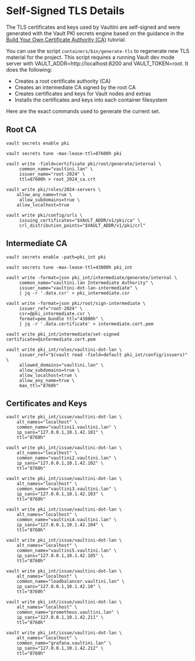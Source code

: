 # Self-Signed TLS Details

The TLS certificates and keys used by Vaultini are self-signed and were generated with the Vault PKI secrets engine based on the guidance in the [Build Your Own Certificate Authority (CA)](https://developer.hashicorp.com/vault/tutorials/secrets-management/pki-engine) tutorial.

You can use the script `containers/bin/generate-tls` to regenerate new TLS material for the project. This script requires a running Vault dev mode server with VAULT_ADDR=http://localhost:8200 and VAULT_TOKEN=root. It does the following:

- Creates a root certificate authority (CA)
- Creates an intermediate CA signed by the root CA
- Creates certificates and keys for Vault nodes and extras
- Installs the certificates and keys into each container filesystem

Here are the exact commands used to generate the current set.

## Root CA

```shell
vault secrets enable pki
```

```shell
vault secrets tune -max-lease-ttl=87600h pki
```

```shell
vault write -field=certificate pki/root/generate/internal \
     common_name="vaultini.lan" \
     issuer_name="root-2024" \
     ttl=87600h > root_2024_ca.crt
```

```shell
vault write pki/roles/2024-servers \
    allow_any_name=true \
     allow_subdomains=true \
    allow_localhost=true
```

```shell
vault write pki/config/urls \
     issuing_certificates="$VAULT_ADDR/v1/pki/ca" \
     crl_distribution_points="$VAULT_ADDR/v1/pki/crl"
```

## Intermediate CA

```shell
vault secrets enable -path=pki_int pki
```

```shell
vault secrets tune -max-lease-ttl=43800h pki_int
```

```shell
vault write -format=json pki_int/intermediate/generate/internal \
     common_name="vaultini.lan Intermediate Authority" \
     issuer_name="vaultini-dot-lan-intermediate" \
     | jq -r '.data.csr' > pki_intermediate.csr
```

```shell
vault write -format=json pki/root/sign-intermediate \
     issuer_ref="root-2024" \
     csr=@pki_intermediate.csr \
     format=pem_bundle ttl="43800h" \
     | jq -r '.data.certificate' > intermediate.cert.pem
```

```shell
vault write pki_int/intermediate/set-signed certificate=@intermediate.cert.pem
```

```shell
vault write pki_int/roles/vaultini-dot-lan \
     issuer_ref="$(vault read -field=default pki_int/config/issuers)" \
     allowed_domains="vaultini.lan" \
     allow_subdomains=true \
     allow_localhost=true \
     allow_any_name=true \
     max_ttl="8760h"
```

## Certificates and Keys

```shell
vault write pki_int/issue/vaultini-dot-lan \
    alt_names="localhost" \
    common_name="vaultini1.vaultini.lan" \
    ip_sans="127.0.0.1,10.1.42.101" \
    ttl="8760h"
```

```shell
vault write pki_int/issue/vaultini-dot-lan \
    alt_names="localhost" \
    common_name="vaultini2.vaultini.lan" \
    ip_sans="127.0.0.1,10.1.42.102" \
    ttl="8760h"
```

```shell
vault write pki_int/issue/vaultini-dot-lan \
    alt_names="localhost" \
    common_name="vaultini3.vaultini.lan" \
    ip_sans="127.0.0.1,10.1.42.103" \
    ttl="8760h"
```

```shell
vault write pki_int/issue/vaultini-dot-lan \
    alt_names="localhost" \
    common_name="vaultini4.vaultini.lan" \
    ip_sans="127.0.0.1,10.1.42.104" \
    ttl="8760h"
```

```shell
vault write pki_int/issue/vaultini-dot-lan \
    alt_names="localhost" \
    common_name="vaultini5.vaultini.lan" \
    ip_sans="127.0.0.1,10.1.42.105" \
    ttl="8760h"
```

```shell
vault write pki_int/issue/vaultini-dot-lan \
    alt_names="localhost" \
    common_name="loadbalancer.vaultini.lan" \
    ip_sans="127.0.0.1,10.1.42.10" \
    ttl="8760h"
```

```shell
vault write pki_int/issue/vaultini-dot-lan \
    alt_names="localhost" \
    common_name="prometheus.vaultini.lan" \
    ip_sans="127.0.0.1,10.1.42.211" \
    ttl="8760h"
```

```shell
vault write pki_int/issue/vaultini-dot-lan \
    alt_names="localhost" \
    common_name="grafana.vaultini.lan" \
    ip_sans="127.0.0.1,10.1.42.212" \
    ttl="8760h"
```
